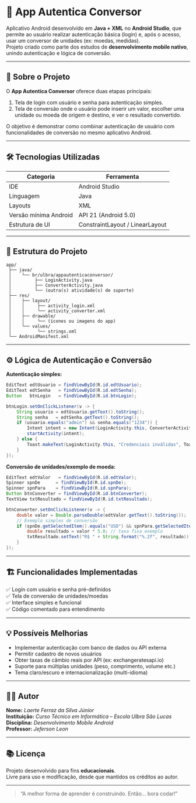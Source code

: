 # 🔄 App Autentica Conversor

Aplicativo Android desenvolvido em **Java + XML** no **Android Studio**, que permite ao usuário realizar autenticação básica (login) e, após o acesso, usar um conversor de unidades (ex: moedas, medidas).  
Projeto criado como parte dos estudos de **desenvolvimento mobile nativo**, unindo autenticação e lógica de conversão.

---

## 🧠 Sobre o Projeto

O **App Autentica Conversor** oferece duas etapas principais:
1. Tela de login com usuário e senha para autenticação simples.  
2. Tela de conversão onde o usuário pode inserir um valor, escolher uma unidade ou moeda de origem e destino, e ver o resultado convertido.

O objetivo é demonstrar como combinar autenticação de usuário com funcionalidades de conversão no mesmo aplicativo Android.

---

## 🛠️ Tecnologias Utilizadas

| Categoria             | Ferramenta                         |
|-----------------------|------------------------------------|
| IDE                   | Android Studio                     |
| Linguagem             | Java                               |
| Layouts               | XML                                |
| Versão mínima Android | API 21 (Android 5.0)               |
| Estrutura de UI       | ConstraintLayout / LinearLayout    |

---

## 📱 Estrutura do Projeto

```
app/
 ├── java/
 │    └── br/ulbra/appautenticaconversor/
 │         ├── LoginActivity.java
 │         ├── ConverterActivity.java
 │         └── (outra(s) atividade(s) de suporte)
 ├── res/
 │    ├── layout/
 │    │     ├── activity_login.xml
 │    │     └── activity_converter.xml
 │    ├── drawable/
 │    │     └── (ícones ou imagens do app)
 │    └── values/
 │          └── strings.xml
 └── AndroidManifest.xml
```

---

## ⚙️ Lógica de Autenticação e Conversão

**Autenticação simples:**
```java
EditText edtUsuario = findViewById(R.id.edtUsuario);
EditText edtSenha   = findViewById(R.id.edtSenha);
Button   btnLogin   = findViewById(R.id.btnLogin);

btnLogin.setOnClickListener(v -> {
    String usuario = edtUsuario.getText().toString();
    String senha   = edtSenha.getText().toString();
    if (usuario.equals("admin") && senha.equals("1234")) {
        Intent intent = new Intent(LoginActivity.this, ConverterActivity.class);
        startActivity(intent);
    } else {
        Toast.makeText(LoginActivity.this, "Credenciais inválidas", Toast.LENGTH_SHORT).show();
    }
});
```

**Conversão de unidades/exemplo de moeda:**
```java
EditText edtValor   = findViewById(R.id.edtValor);
Spinner spnDe      = findViewById(R.id.spnDe);
Spinner spnPara    = findViewById(R.id.spnPara);
Button btnConverter = findViewById(R.id.btnConverter);
TextView txtResultado = findViewById(R.id.txtResultado);

btnConverter.setOnClickListener(v -> {
    double valor = Double.parseDouble(edtValor.getText().toString());
    // Exemplo simples de conversão
    if (spnDe.getSelectedItem().equals("USD") && spnPara.getSelectedItem().equals("BRL")) {
        double resultado = valor * 5.0; // taxa fixa exemplo
        txtResultado.setText("R$ " + String.format("%.2f", resultado));
    }
});
```

---

## 🏗️ Funcionalidades Implementadas

✅ Login com usuário e senha pré-definidos  
✅ Tela de conversão de unidades/moedas  
✅ Interface simples e funcional  
✅ Código comentado para entendimento  

---

## 💡 Possíveis Melhorias

- Implementar autenticação com banco de dados ou API externa  
- Permitir cadastro de novos usuários  
- Obter taxas de câmbio reais por API (ex: exchangeratesapi.io)  
- Suporte para múltiplas unidades (peso, comprimento, volume etc.)  
- Tema claro/escuro e internacionalização (multi-idioma)  

---

## 👩‍💻 Autor

**Nome:** *Laerte Ferraz da Silva Júnior*  
**Instituição:** *Curso Técnico em Informática – Escola Ulbra São Lucas*  
**Disciplina:** *Desenvolvimento Mobile Android*  
**Professor:** *Jeferson Leon*  

---

## 📚 Licença

Projeto desenvolvido para fins **educacionais**.  
Livre para uso e modificação, desde que mantidos os créditos ao autor.

---

> “A melhor forma de aprender é construindo. Então... bora codar!”
